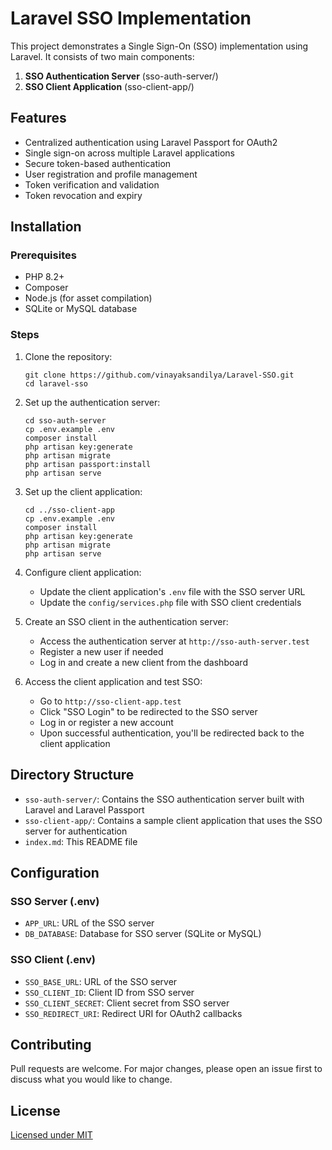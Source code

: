 # Laravel SSO Implementation

This project demonstrates a Single Sign-On (SSO) implementation using Laravel. It consists of two main components:

1. **SSO Authentication Server** (sso-auth-server/)
2. **SSO Client Application** (sso-client-app/)

## Features

- Centralized authentication using Laravel Passport for OAuth2
- Single sign-on across multiple Laravel applications
- Secure token-based authentication
- User registration and profile management
- Token verification and validation
- Token revocation and expiry

## Installation

### Prerequisites

- PHP 8.2+
- Composer
- Node.js (for asset compilation)
- SQLite or MySQL database

### Steps

1. Clone the repository:
   ```
   git clone https://github.com/vinayaksandilya/Laravel-SSO.git
   cd laravel-sso
   ```

2. Set up the authentication server:
   ```
   cd sso-auth-server
   cp .env.example .env
   composer install
   php artisan key:generate
   php artisan migrate
   php artisan passport:install
   php artisan serve
   ```

3. Set up the client application:
   ```
   cd ../sso-client-app
   cp .env.example .env
   composer install
   php artisan key:generate
   php artisan migrate
   php artisan serve
   ```

4. Configure client application:
   - Update the client application's `.env` file with the SSO server URL
   - Update the `config/services.php` file with SSO client credentials

5. Create an SSO client in the authentication server:
   - Access the authentication server at `http://sso-auth-server.test`
   - Register a new user if needed
   - Log in and create a new client from the dashboard

6. Access the client application and test SSO:
   - Go to `http://sso-client-app.test`
   - Click "SSO Login" to be redirected to the SSO server
   - Log in or register a new account
   - Upon successful authentication, you'll be redirected back to the client application

## Directory Structure

- `sso-auth-server/`: Contains the SSO authentication server built with Laravel and Laravel Passport
- `sso-client-app/`: Contains a sample client application that uses the SSO server for authentication
- `index.md`: This README file

## Configuration

### SSO Server (.env)
- `APP_URL`: URL of the SSO server
- `DB_DATABASE`: Database for SSO server (SQLite or MySQL)

### SSO Client (.env)
- `SSO_BASE_URL`: URL of the SSO server
- `SSO_CLIENT_ID`: Client ID from SSO server
- `SSO_CLIENT_SECRET`: Client secret from SSO server
- `SSO_REDIRECT_URI`: Redirect URI for OAuth2 callbacks

## Contributing

Pull requests are welcome. For major changes, please open an issue first to discuss what you would like to change.

## License

[Licensed under MIT](LICENSE)

